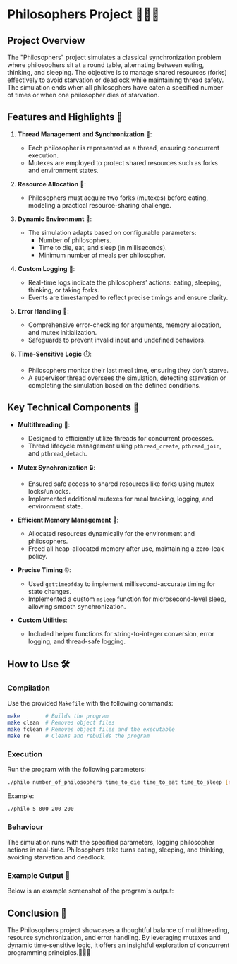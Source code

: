 # Philosophers Project 🧘‍♂️🍝



## Project Overview

The "Philosophers" project simulates a classical synchronization problem where philosophers sit at a round table, alternating between eating, thinking, and sleeping. The objective is to manage shared resources (forks) effectively to avoid starvation or deadlock while maintaining thread safety. The simulation ends when all philosophers have eaten a specified number of times or when one philosopher dies of starvation.



## Features and Highlights 🌟

1. **Thread Management and Synchronization** 🧵:
   - Each philosopher is represented as a thread, ensuring concurrent execution.
   - Mutexes are employed to protect shared resources such as forks and environment states.

2. **Resource Allocation** 🍴:
   - Philosophers must acquire two forks (mutexes) before eating, modeling a practical resource-sharing challenge.

3. **Dynamic Environment** 🔄:
   - The simulation adapts based on configurable parameters:
     - Number of philosophers.
     - Time to die, eat, and sleep (in milliseconds).
     - Minimum number of meals per philosopher.

4. **Custom Logging** 📝:
   - Real-time logs indicate the philosophers’ actions: eating, sleeping, thinking, or taking forks.
   - Events are timestamped to reflect precise timings and ensure clarity.

5. **Error Handling** 🚨:
   - Comprehensive error-checking for arguments, memory allocation, and mutex initialization.
   - Safeguards to prevent invalid input and undefined behaviors.

6. **Time-Sensitive Logic** ⏱️:
   - Philosophers monitor their last meal time, ensuring they don’t starve.
   - A supervisor thread oversees the simulation, detecting starvation or completing the simulation based on the defined conditions.



## Key Technical Components 🔧

- **Multithreading** 🧵:
  - Designed to efficiently utilize threads for concurrent processes.
  - Thread lifecycle management using `pthread_create`, `pthread_join`, and `pthread_detach`.

- **Mutex Synchronization** 🔒:
  - Ensured safe access to shared resources like forks using mutex locks/unlocks.
  - Implemented additional mutexes for meal tracking, logging, and environment state.

- **Efficient Memory Management** 💾:
  - Allocated resources dynamically for the environment and philosophers.
  - Freed all heap-allocated memory after use, maintaining a zero-leak policy.

- **Precise Timing** ⏰:
  - Used `gettimeofday` to implement millisecond-accurate timing for state changes.
  - Implemented a custom `msleep` function for microsecond-level sleep, allowing smooth synchronization.

- **Custom Utilities**:
  - Included helper functions for string-to-integer conversion, error logging, and thread-safe logging.


## How to Use 🛠️

### Compilation

Use the provided `Makefile` with the following commands:

```bash
make        # Builds the program
make clean  # Removes object files
make fclean # Removes object files and the executable
make re     # Cleans and rebuilds the program
```
### Execution

Run the program with the following parameters:

```bash
./philo number_of_philosophers time_to_die time_to_eat time_to_sleep [number_of_times_each_philosopher_must_eat]
```
Example:

```bash
./philo 5 800 200 200
```
### Behaviour

The simulation runs with the specified parameters, logging philosopher actions in real-time. Philosophers take turns eating, sleeping, and thinking, avoiding starvation and deadlock.

### Example Output 📸

Below is an example screenshot of the program's output:



## Conclusion 🎯

The Philosophers project showcases a thoughtful balance of multithreading, resource synchronization, and error handling. By leveraging mutexes and dynamic time-sensitive logic, it offers an insightful exploration of concurrent programming principles.🧵🍴💭
